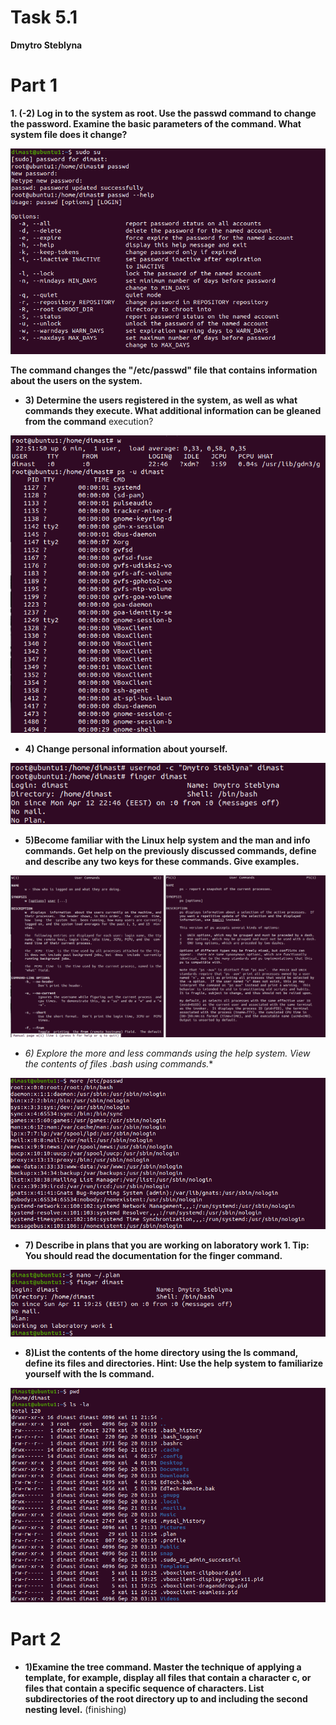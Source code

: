 # Task 5.1
**Dmytro Steblyna**

# Part 1

**1. (-2) Log in to the system as root. Use the passwd command to change the password. Examine the basic parameters of the command. What system file does it change?**
<p><img src="screenshots/1.png"/></p>

**The command changes the "/etc/passwd" file that contains information about the users on the system.**

- **3) Determine the users registered in the system, as well as what commands they execute. What additional information can be gleaned from the command**
execution?
<p><img src="screenshots/2.png"/></p>

- **4) Change personal information about yourself.**
<p><img src="screenshots/4.png"/></p>

- **5)Become familiar with the Linux help system and the man and info commands. Get help on the previously discussed commands, define and describe any two keys for these commands. Give examples.**
<p><img src="screenshots/5.png"/></p>

- **6) Explore the more and less commands using the help system. View the contents of files .bash* using commands.**
<p><img src="screenshots/6.png"/></p>

- **7) Describe in plans that you are working on laboratory work 1. Tip: You should read the documentation for the finger command.**
<p><img src="screenshots/7.png"/></p>

- **8)List the contents of the home directory using the ls command, define its files and directories. Hint: Use the help system to familiarize yourself with the ls command.**
<p><img src="screenshots/8.png"/></p>

# Part 2
- **1)Examine the tree command. Master the technique of applying a template, for example, display all files that contain a character c, or files that contain a specific sequence of characters. List subdirectories of the root directory up to and including the second nesting level.**
(finishing)
